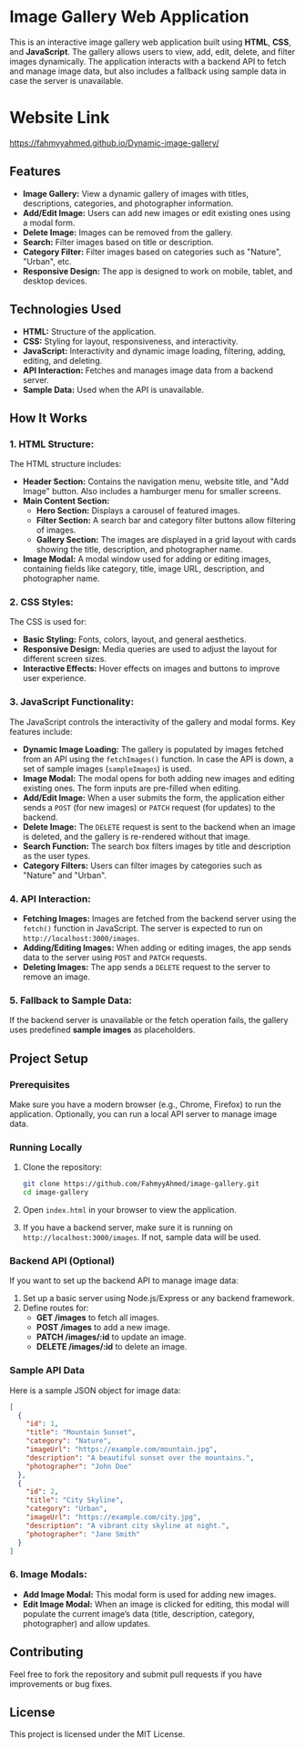 # Image Gallery Web Application

This is an interactive image gallery web application built using **HTML**, **CSS**, and **JavaScript**. The gallery allows users to view, add, edit, delete, and filter images dynamically. The application interacts with a backend API to fetch and manage image data, but also includes a fallback using sample data in case the server is unavailable.

# Website Link
https://fahmyyahmed.github.io/Dynamic-image-gallery/

## Features
- **Image Gallery:** View a dynamic gallery of images with titles, descriptions, categories, and photographer information.
- **Add/Edit Image:** Users can add new images or edit existing ones using a modal form.
- **Delete Image:** Images can be removed from the gallery.
- **Search:** Filter images based on title or description.
- **Category Filter:** Filter images based on categories such as "Nature", "Urban", etc.
- **Responsive Design:** The app is designed to work on mobile, tablet, and desktop devices.

## Technologies Used
- **HTML:** Structure of the application.
- **CSS:** Styling for layout, responsiveness, and interactivity.
- **JavaScript:** Interactivity and dynamic image loading, filtering, adding, editing, and deleting.
- **API Interaction:** Fetches and manages image data from a backend server.
- **Sample Data:** Used when the API is unavailable.

## How It Works

### 1. **HTML Structure:**
The HTML structure includes:
- **Header Section:** Contains the navigation menu, website title, and "Add Image" button. Also includes a hamburger menu for smaller screens.
- **Main Content Section:**
  - **Hero Section:** Displays a carousel of featured images.
  - **Filter Section:** A search bar and category filter buttons allow filtering of images.
  - **Gallery Section:** The images are displayed in a grid layout with cards showing the title, description, and photographer name.
- **Image Modal:** A modal window used for adding or editing images, containing fields like category, title, image URL, description, and photographer name.

### 2. **CSS Styles:**
The CSS is used for:
- **Basic Styling:** Fonts, colors, layout, and general aesthetics.
- **Responsive Design:** Media queries are used to adjust the layout for different screen sizes.
- **Interactive Effects:** Hover effects on images and buttons to improve user experience.

### 3. **JavaScript Functionality:**
The JavaScript controls the interactivity of the gallery and modal forms. Key features include:
- **Dynamic Image Loading:** The gallery is populated by images fetched from an API using the `fetchImages()` function. In case the API is down, a set of sample images (`sampleImages`) is used.
- **Image Modal:** The modal opens for both adding new images and editing existing ones. The form inputs are pre-filled when editing.
- **Add/Edit Image:** When a user submits the form, the application either sends a `POST` (for new images) or `PATCH` request (for updates) to the backend.
- **Delete Image:** The `DELETE` request is sent to the backend when an image is deleted, and the gallery is re-rendered without that image.
- **Search Function:** The search box filters images by title and description as the user types.
- **Category Filters:** Users can filter images by categories such as "Nature" and "Urban".

### 4. **API Interaction:**
- **Fetching Images:** Images are fetched from the backend server using the `fetch()` function in JavaScript. The server is expected to run on `http://localhost:3000/images`.
- **Adding/Editing Images:** When adding or editing images, the app sends data to the server using `POST` and `PATCH` requests.
- **Deleting Images:** The app sends a `DELETE` request to the server to remove an image.

### 5. **Fallback to Sample Data:**
If the backend server is unavailable or the fetch operation fails, the gallery uses predefined **sample images** as placeholders.

## Project Setup

### Prerequisites
Make sure you have a modern browser (e.g., Chrome, Firefox) to run the application. Optionally, you can run a local API server to manage image data.

### Running Locally
1. Clone the repository:
   ```bash
   git clone https://github.com/FahmyyAhmed/image-gallery.git
   cd image-gallery
   ```

2. Open `index.html` in your browser to view the application.

3. If you have a backend server, make sure it is running on `http://localhost:3000/images`. If not, sample data will be used.

### Backend API (Optional)
If you want to set up the backend API to manage image data:
1. Set up a basic server using Node.js/Express or any backend framework.
2. Define routes for:
   - **GET /images** to fetch all images.
   - **POST /images** to add a new image.
   - **PATCH /images/:id** to update an image.
   - **DELETE /images/:id** to delete an image.

### Sample API Data
Here is a sample JSON object for image data:

```json
[
  {
    "id": 1,
    "title": "Mountain Sunset",
    "category": "Nature",
    "imageUrl": "https://example.com/mountain.jpg",
    "description": "A beautiful sunset over the mountains.",
    "photographer": "John Doe"
  },
  {
    "id": 2,
    "title": "City Skyline",
    "category": "Urban",
    "imageUrl": "https://example.com/city.jpg",
    "description": "A vibrant city skyline at night.",
    "photographer": "Jane Smith"
  }
]
```

### 6. **Image Modals:**
- **Add Image Modal:** This modal form is used for adding new images.
- **Edit Image Modal:** When an image is clicked for editing, this modal will populate the current image’s data (title, description, category, photographer) and allow updates.

## Contributing
Feel free to fork the repository and submit pull requests if you have improvements or bug fixes.

## License
This project is licensed under the MIT License.
